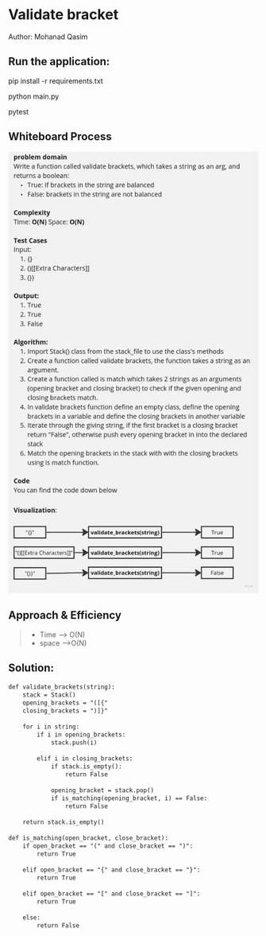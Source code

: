 # Validate bracket

Author: Mohanad Qasim 


## Run the application:

pip install -r requirements.txt

python  main.py

pytest


## Whiteboard Process

!['alt text'](./Untitled%20(6).jpg)

## Approach & Efficiency

> - Time --> O(N)
> - space -->O(N)

## Solution:
```
def validate_brackets(string):
    stack = Stack()
    opening_brackets = "([{"
    closing_brackets = ")]}"
    
    for i in string:
        if i in opening_brackets:
            stack.push(i)

        elif i in closing_brackets:
            if stack.is_empty():
                return False
            
            opening_bracket = stack.pop()
            if is_matching(opening_bracket, i) == False:
                return False
    
    return stack.is_empty()

def is_matching(open_bracket, close_bracket):
    if open_bracket == "(" and close_bracket == ")":
        return True
    
    elif open_bracket == "{" and close_bracket == "}":
        return True
    
    elif open_bracket == "[" and close_bracket == "]":
        return True
    
    else:
        return False
```